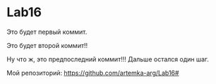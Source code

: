 # Lab16
Это будет первый коммит.

Это будет второй коммит!!

Ну что ж, это предпоследний коммит!!!
Дальше остался один шаг.

Мой репозиторий:
https://github.com/artemka-arg/Lab16#